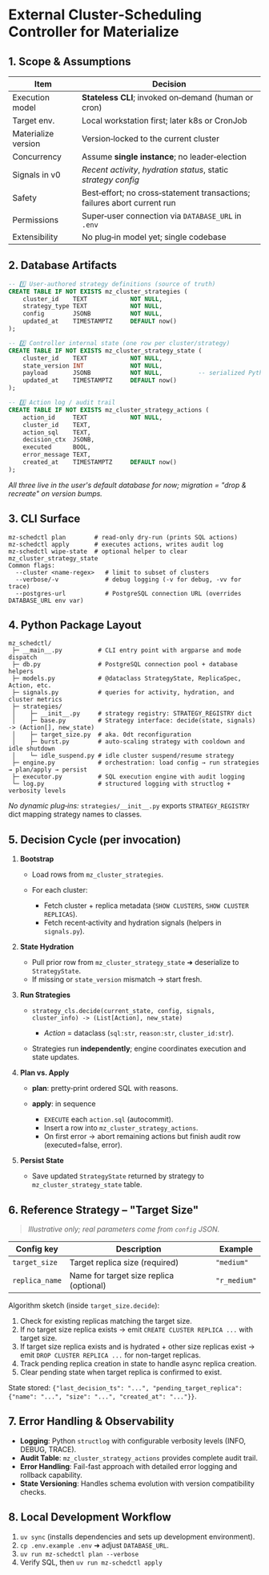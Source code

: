 # External Cluster‑Scheduling Controller for Materialize

## 1. Scope & Assumptions

| Item                | Decision                                                                 |
| ------------------- | ------------------------------------------------------------------------ |
| Execution model     | **Stateless CLI**; invoked on‑demand (human or cron)                     |
| Target env.         | Local workstation first; later k8s or CronJob                            |
| Materialize version | Version‑locked to the current cluster                                    |
| Concurrency         | Assume **single instance**; no leader‑election                           |
| Signals in v0       | *Recent activity*, *hydration status*, static *strategy config*          |
| Safety              | Best‑effort; no cross‑statement transactions; failures abort current run |
| Permissions         | Super‑user connection via `DATABASE_URL` in `.env`                       |
| Extensibility       | No plug‑in model yet; single codebase                                    |

## 2. Database Artifacts

```sql
-- 1️⃣ User‑authored strategy definitions (source of truth)
CREATE TABLE IF NOT EXISTS mz_cluster_strategies (
    cluster_id    TEXT            NOT NULL,
    strategy_type TEXT            NOT NULL,
    config        JSONB           NOT NULL,
    updated_at    TIMESTAMPTZ     DEFAULT now()
);

-- 2️⃣ Controller internal state (one row per cluster/strategy)
CREATE TABLE IF NOT EXISTS mz_cluster_strategy_state (
    cluster_id    TEXT            NOT NULL,
    state_version INT             NOT NULL,
    payload       JSONB           NOT NULL,          -- serialized Python dataclass
    updated_at    TIMESTAMPTZ     DEFAULT now()
);

-- 3️⃣ Action log / audit trail
CREATE TABLE IF NOT EXISTS mz_cluster_strategy_actions (
    action_id     TEXT            NOT NULL,
    cluster_id    TEXT,
    action_sql    TEXT,
    decision_ctx  JSONB,
    executed      BOOL,
    error_message TEXT,
    created_at    TIMESTAMPTZ     DEFAULT now()
);
```

*All three live in the user's default database for now; migration = "drop & recreate" on version bumps.*

## 3. CLI Surface

```
mz‑schedctl plan        # read-only dry‑run (prints SQL actions)
mz‑schedctl apply       # executes actions, writes audit log
mz‑schedctl wipe-state  # optional helper to clear mz_cluster_strategy_state
Common flags:
  --cluster <name-regex>   # limit to subset of clusters
  --verbose/-v             # debug logging (-v for debug, -vv for trace)
  --postgres-url           # PostgreSQL connection URL (overrides DATABASE_URL env var)
```

## 4. Python Package Layout

```
mz_schedctl/
 ├─ __main__.py          # CLI entry point with argparse and mode dispatch
 ├─ db.py                # PostgreSQL connection pool + database helpers
 ├─ models.py            # @dataclass StrategyState, ReplicaSpec, Action, etc.
 ├─ signals.py           # queries for activity, hydration, and cluster metrics
 ├─ strategies/
 │    ├─ __init__.py     # strategy registry: STRATEGY_REGISTRY dict
 │    ├─ base.py         # Strategy interface: decide(state, signals) -> (Action[], new_state)
 │    ├─ target_size.py  # aka. 0dt reconfiguration
 │    ├─ burst.py        # auto-scaling strategy with cooldown and idle shutdown
 │    └─ idle_suspend.py # idle cluster suspend/resume strategy
 ├─ engine.py            # orchestration: load config → run strategies → plan/apply → persist
 ├─ executor.py          # SQL execution engine with audit logging
 └─ log.py               # structured logging with structlog + verbosity levels
```

*No dynamic plug‑ins:* `strategies/__init__.py` exports `STRATEGY_REGISTRY` dict mapping strategy names to classes.

## 5. Decision Cycle (per invocation)

1. **Bootstrap**

   * Load rows from `mz_cluster_strategies`.
   * For each cluster:

     * Fetch cluster + replica metadata (`SHOW CLUSTERS`, `SHOW CLUSTER REPLICAS`).
     * Fetch recent‑activity and hydration signals (helpers in `signals.py`).

2. **State Hydration**

   * Pull prior row from `mz_cluster_strategy_state` ➜ deserialize to `StrategyState`.
   * If missing or `state_version` mismatch → start fresh.

3. **Run Strategies**

   * `strategy_cls.decide(current_state, config, signals, cluster_info) -> (List[Action], new_state)`

     * *Action* = dataclass (`sql:str`, `reason:str`, `cluster_id:str`).
   * Strategies run **independently**; engine coordinates execution and state updates.

4. **Plan vs. Apply**

   * **plan**: pretty‑print ordered SQL with reasons.
   * **apply**: in sequence

     * `EXECUTE` each `action.sql` (autocommit).
     * Insert a row into `mz_cluster_strategy_actions`.
     * On first error → abort remaining actions but finish audit row (executed=false, error).

5. **Persist State**

   * Save updated `StrategyState` returned by strategy to `mz_cluster_strategy_state` table.

## 6. Reference Strategy – "Target Size"

> *Illustrative only; real parameters come from `config` JSON.*

| Config key      | Description                                    | Example        |
| --------------- | ---------------------------------------------- | -------------- |
| `target_size`   | Target replica size (required)                 | `"medium"`     |
| `replica_name`  | Name for target size replica (optional)       | `"r_medium"`   |

Algorithm sketch (inside `target_size.decide`):

1. Check for existing replicas matching the target size.
2. If no target size replica exists → emit `CREATE CLUSTER REPLICA ...` with target size.
3. If target size replica exists and is hydrated + other size replicas exist → emit `DROP CLUSTER REPLICA ...` for non-target replicas.
4. Track pending replica creation in state to handle async replica creation.
5. Clear pending state when target replica is confirmed to exist.

State stored: `{"last_decision_ts": "...", "pending_target_replica": {"name": "...", "size": "...", "created_at": "..."}}`.

## 7. Error Handling & Observability

* **Logging**: Python `structlog` with configurable verbosity levels (INFO, DEBUG, TRACE).
* **Audit Table**: `mz_cluster_strategy_actions` provides complete audit trail.
* **Error Handling**: Fail-fast approach with detailed error logging and rollback capability.
* **State Versioning**: Handles schema evolution with version compatibility checks.

## 8. Local Development Workflow

1. `uv sync` (installs dependencies and sets up development environment).
2. `cp .env.example .env` ➜ adjust `DATABASE_URL`.
3. `uv run mz-schedctl plan --verbose`
4. Verify SQL, then `uv run mz-schedctl apply`
